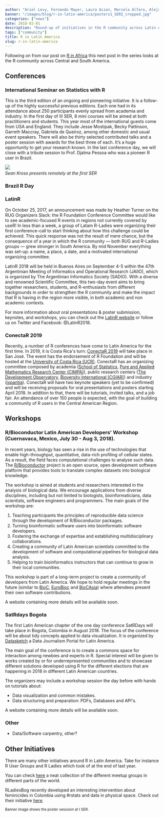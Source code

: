 ```yaml
---
author: "Ariel Levy, Fernando Mayer, Laura Acion, Marcela Alfaro, Alejandro Reyes and Heather Turner"
banner: "/images/blog/r-in-latin-america/posters1_SERI_cropped.jpg"
categories: ["news"]
date: 2018-02-01
description: "Round-up of initiatives in the R community across Latin America."
tags: ["community"]
title: R in Latin America
slug: r-in-latin-america
---
```


Following on from our post on [R in Africa](http://forwards.github.io/blog/2017/12/01/r-in-africa/) this 
next post in the series looks at the R community across Central and South 
America.

<!--more--> 

## Conferences

### International Seminar on Statistics with R

This is the third edition of an ongoing and pioneering initiative. It
is a follow-up of the highly successful previous editions. Each one
had in its attendance about 250 participants evenly spread from
academia and industry. In the first day of III SER, 8 mini courses will
be aimed at both practitioners and students. This year most of the
international guests come from USA and England. They include
Jesse Mostipak, Becky Pattinson, Garreth Maccray, Gabriela de Queiroz,
among other domestic and usual event speakers. There
will also be thirty selected contributed talks and a poster session with
awards for the best three of each. It’s a huge opportunity to get your research 
known. In the last conference day, we will close
with a tribute session to Prof. Djalma Pessoa who was a pioneer R user
in Brazil.

![](/blog/images/r-in-latin-america/Sean_online_SERI_scaled.jpg)
    *<br/>Sean Kross presents remotely at the first SER*

### Brazil R Day

### LatinR

On October 25, 2017, an announcement was made by Heather Turner on the RUG Organizers Slack: the R Foundation Conference Committee would like to see academic-focused R events in regions not currently covered by useR! In less than a week, a group of Latam R-Ladies were organizing their first conference-call to start thinking about how this challenge could be achieved. This quick response was not the result of mere chance, but the consequence of a year in which the R community — both RUG and R-Ladies groups — grew stronger in South America. By mid November everything was set-up: a name, a place, a date, and a motivated international organizing committee. 

LatinR 2018 will be held in Buenos Aires on September 4-5 within the 47th Argentinian Meeting of Informatics and Operational Research (JAIIO), which is organized by The Argentinian Informatics Society (SADIO). With a diverse and renowned Scientific Committee, this two-day event aims to bring together researchers, students, and R-enthusiasts from different backgrounds in order to strengthen the R community and make the impact that R is having in the region more visible, in both academic and non academic contexts. 

For more information about oral presentations & poster submission, keynotes, and workshops, you can check out the [LatinR website](http://latin-r.com/en) or follow us on Twitter and Facebook: @LatinR2018.

### ConectaR 2019

Recently, a number of R conferences have come to Latin America for the first time. In 2019, it is Costa Rica's turn: [ConectaR 2019](www.conectar2019.org) will take place in San José. The event has the endorsement of R Foundation and will be hosted at the [University of Costa Rica (UCR)](www.ucr.ac.cr). ConectaR has an organizing committee composed by academia ([School of Statistics](www.estadistica.ucr.ac.cr), [Pure and Applied Mathematics Research Center (CIMPA)](www.cimpa.ucr.ac.cr)), public research centers ([The Development Observatory](www.odd.ucr.ac.cr), [Bioversity International (CGIAR)](https://www.bioversityinternational.org/)) and industry ([ixpantia](www.ixpantia.com)). ConectaR will have two keynote speakers (yet to be confirmed) and will be receiving proposals for oral presentations and posters starting April 2018.  In addition to that, there will be tutorials, invited talks, and a job fair. An attendance of over 150 people is expected, with the goal of building a community of R users in the Central American Region.

## Workshops

### R/Bioconductor Latin American Developers' Workshop (Cuernavaca, Mexico, July 30 - Aug 3, 2018).

In recent years, biology has seen a rise in the use of technologies that enable high-throughput, quantitative, data-rich profiling of cellular states. As a result, the field faces computational challenges to analyse such data. The [R/Bioconductor](http://bioconductor.org/) project is an open source, open development software platform that provides tools to translate complex datasets into biological knowledge.

The workshop is aimed at students and researchers interested in the analysis of biological data. We encourage applications from diverse disciplines, including but not limited to biologists, bioinformaticians, data scientists, software engineers and programmers. The main goals of the workshop are:

1. Teaching participants the principles of reproducible data science through the development of R/Bioconductor packages. 
2. Turning bioinformatic software users into bioinformatic software developers.
3. Fostering the exchange of expertise and establishing multidisciplinary collaborations.
4. Creating a community of Latin American scientists committed to the development of software and computational pipelines for biological data analysis. 
5. Helping to train bioinformatics instructors that can continue to grow in their local communities.

This workshop is part of a long-term project to create a community of developers from Latin America. We hope to hold regular meetings in the future (similar to [BioC](https://bioconductor.org/help/course-materials/2017/BioC2017/), [EuroBioc](https://bioconductor.github.io/EuroBioc2017/) and [BioCAsia](https://www.abacbs.org/biocasia2016)) where attendees present their own software contributions.  

A website containing more details will be available soon. 

### SatRdays Bogota

The first Latin American chapter of the one day conference SatRDays will take place in Bogota, Colombia in August 2018. The focus of the conference will be about tidy concepts applied to data visualization. It is organized by [Datasketch](http://datasketch.co) a Data Journalism Portal for Latin America. 

The main goal of the conference is to create a commons space for interaction among newbies and experts in R. Special interest will be given to works created by or for underrepresented communities and to showcase different solutions developed using R for the different elections that are happening in 2018 in different Latin American countries.

The organizers may include a workshop session the day before with hands on tutorials about:
- Data visualization and common mistakes.
- Data structuring and preparation: PDFs, Databases and API's.

A website containing more details will be available soon. 

### Other

 - Data/Software carpentry, other?

## Other Initiatives

There are many other initiatives around R in Latin America.
Take for instance R User Groups and R Ladies which took of at the end of last year.

You can check [here](https://jumpingrivers.github.io/meetingsR/r-user-groups.html#south-america) a neat collection of the different meetup groups in different parts of the world.

RLadiesBog recently developed an interesting intervention about feminicides in Colombia using #rstats and data in physical space. Check out their initiative [here](https://www.datasketch.co/en/p/how-we-used-r-to-raise-alarms-about-feminicides-in-colombia).



 
<small>Banner image shows the poster sesssion at I SER.</small>
